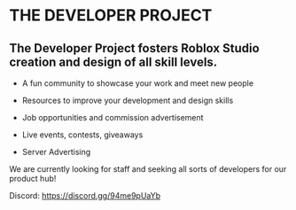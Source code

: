 # THE DEVELOPER PROJECT

## The Developer Project fosters Roblox Studio creation and design of all skill levels.

* A fun community to showcase your work and meet new people

* Resources to improve your development and design skills

* Job opportunities and commission advertisement

* Live events, contests, giveaways

* Server Advertising 

We are currently looking for staff and seeking all sorts of developers for our product hub!

Discord: https://discord.gg/94me9pUaYb 
